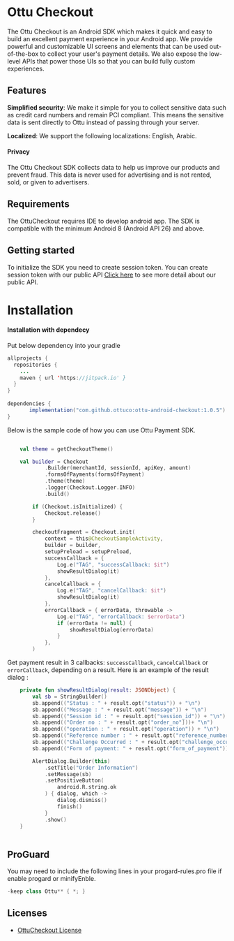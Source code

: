 
# Ottu Checkout

The Ottu Checkout is an Android SDK which makes it quick and easy to build an excellent payment experience in your Android app. We provide powerful and customizable UI screens and elements that can be used out-of-the-box to collect your user's payment details. We also expose the low-level APIs that power those UIs so that you can build fully custom experiences.

## Features

**Simplified security**: We make it simple for you to collect sensitive data such as credit card numbers and remain PCI compliant. This means the sensitive data is sent directly to Ottu instead of passing through your server.

**Localized**: We support the following localizations: English, Arabic.

#### Privacy

The Ottu Checkout SDK collects data to help us improve our products and prevent fraud. This data is never used for advertising and is not rented, sold, or given to advertisers.

## Requirements

The OttuCheckout requires IDE to develop android app. The SDK is compatible with the minimum Android 8 (Android API 26) and above.

## Getting started

To initialize the SDK you need to create session token. 
You can create session token with our public API [Click here](https://app.apiary.io/iossdk2/editor) to see more detail about our public API.
    
Installation
==========================

#### Installation with dependecy

Put below dependency into your gradle

```java
allprojects {
  repositories {
    ...
    maven { url 'https://jitpack.io' }
  }
}
    
dependencies {
       implementation("com.github.ottuco:ottu-android-checkout:1.0.5")
}
```

Below is the sample code of how you can use Ottu Payment SDK.

```kotlin

    val theme = getCheckoutTheme()

    val builder = Checkout
            .Builder(merchantId, sessionId, apiKey, amount)
            .formsOfPayments(formsOfPayment)
            .theme(theme)
            .logger(Checkout.Logger.INFO)
            .build()

        if (Checkout.isInitialized) {
            Checkout.release()
        }

        checkoutFragment = Checkout.init(
            context = this@CheckoutSampleActivity,
            builder = builder,
            setupPreload = setupPreload,
            successCallback = {
                Log.e("TAG", "successCallback: $it")
                showResultDialog(it)
            },
            cancelCallback = {
                Log.e("TAG", "cancelCallback: $it")
                showResultDialog(it)
            },
            errorCallback = { errorData, throwable ->
                Log.e("TAG", "errorCallback: $errorData")
                if (errorData != null) {
                    showResultDialog(errorData)
                }
            },
        )

```

Get payment result in 3 callbacks: `successCallback`, `cancelCallback` or `errorCallback`, depending on a result.
Here is an example of the result dialog :

```kotlin
    private fun showResultDialog(result: JSONObject) {
        val sb = StringBuilder()
        sb.append(("Status : " + result.opt("status")) + "\n")
        sb.append(("Message : " + result.opt("message")) + "\n")
        sb.append(("Session id : " + result.opt("session_id")) + "\n")
        sb.append(("Order no : " + result.opt("order_no"]))+ "\n")
        sb.append(("operation : " + result.opt("operation")) + "\n")
        sb.append(("Reference number : " + result.opt("reference_number")) + "\n")
        sb.append(("Challenge Occurred : " + result.opt("challenge_occurred")) + "\n")
        sb.append(("Form of payment: " + result.opt("form_of_payment")) + "\n")

        AlertDialog.Builder(this)
            .setTitle("Order Information")
            .setMessage(sb)
            .setPositiveButton(
                android.R.string.ok
            ) { dialog, which ->
                dialog.dismiss()
                finish()
            }
            .show()
    }
    
```

## ProGuard

 You may need to include the following lines in your progard-rules.pro file if enable progard or minifyEnble.
```java
-keep class Ottu** { *; }
```

## Licenses

- [OttuCheckout License](LICENSE)
